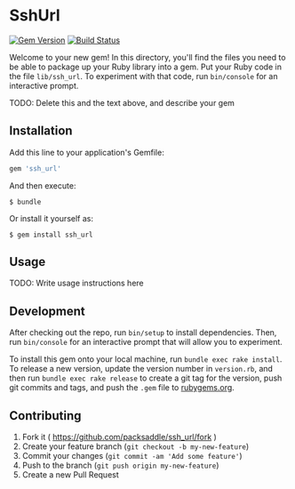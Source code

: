 # SshUrl

[![Gem Version](http://img.shields.io/gem/v/ssh_url.svg?style=flat)](http://badge.fury.io/rb/ssh_url)
[![Build Status](http://img.shields.io/travis/packsaddle/ruby-ssh_url/master.svg?style=flat)](https://travis-ci.org/packsaddle/ruby-ssh_url)

Welcome to your new gem! In this directory, you'll find the files you need to be able to package up your Ruby library into a gem. Put your Ruby code in the file `lib/ssh_url`. To experiment with that code, run `bin/console` for an interactive prompt.

TODO: Delete this and the text above, and describe your gem

## Installation

Add this line to your application's Gemfile:

```ruby
gem 'ssh_url'
```

And then execute:

    $ bundle

Or install it yourself as:

    $ gem install ssh_url

## Usage

TODO: Write usage instructions here

## Development

After checking out the repo, run `bin/setup` to install dependencies. Then, run `bin/console` for an interactive prompt that will allow you to experiment.

To install this gem onto your local machine, run `bundle exec rake install`. To release a new version, update the version number in `version.rb`, and then run `bundle exec rake release` to create a git tag for the version, push git commits and tags, and push the `.gem` file to [rubygems.org](https://rubygems.org).

## Contributing

1. Fork it ( https://github.com/packsaddle/ssh_url/fork )
2. Create your feature branch (`git checkout -b my-new-feature`)
3. Commit your changes (`git commit -am 'Add some feature'`)
4. Push to the branch (`git push origin my-new-feature`)
5. Create a new Pull Request
